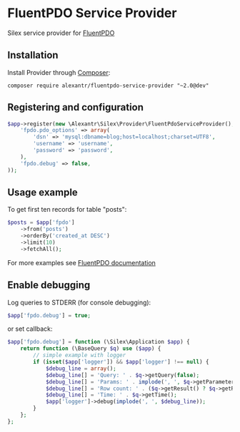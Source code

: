 # FluentPDO Service Provider

Silex service provider for [FluentPDO](http://lichtner.github.io/fluentpdo/)

## Installation

Install Provider through [Composer](http://getcomposer.org/):

```
composer require alexantr/fluentpdo-service-provider "~2.0@dev"
```

## Registering and configuration

```php
$app->register(new \Alexantr\Silex\Provider\FluentPdoServiceProvider(), array(
    'fpdo.pdo_options' => array(
        'dsn' => 'mysql:dbname=blog;host=localhost;charset=UTF8',
        'username' => 'username',
        'password' => 'password',
    ),
    'fpdo.debug' => false,
));
```

## Usage example

To get first ten records for table "posts":

```php
$posts = $app['fpdo']
    ->from('posts')
    ->orderBy('created_at DESC')
    ->limit(10)
    ->fetchAll();
```

For more examples see [FluentPDO documentation](http://lichtner.github.io/fluentpdo/)

## Enable debugging

Log queries to STDERR (for console debugging):

```php
$app['fpdo.debug'] = true;
```

or set callback:

```php
$app['fpdo.debug'] = function (\Silex\Application $app) {
    return function (\BaseQuery $q) use ($app) {
        // simple example with logger
        if (isset($app['logger']) && $app['logger'] !== null) {
            $debug_line = array();
            $debug_line[] = 'Query: ' . $q->getQuery(false);
            $debug_line[] = 'Params: ' . implode(', ', $q->getParameters());
            $debug_line[] = 'Row count: ' . ($q->getResult() ? $q->getResult()->rowCount() : 0);
            $debug_line[] = 'Time: ' . $q->getTime();
            $app['logger']->debug(implode(', ', $debug_line));
        }
    };
};
```

